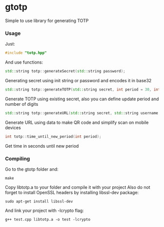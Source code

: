 # gtotp
Simple to use library for generating TOTP

### Usage
Just:
```c++
#include "totp.hpp"
```

And use functions:
```c++
std::string totp::generateSecret(std::string password);
```
Generating secret using init string or password and encodes it in base32
```c++
std::string totp::generateTOTP(std::string secret, int period = 30, int digits = 6);
```
Generate TOTP using existing secret, also you can define update period and number of digits
```c++
std::string totp::generateURL(std::string secret, std::string username, std::string issuer, std::string application = "");
```
Generate URL using data to make QR code and simplify scan on mobile devices

```c++
int totp::time_until_new_period(int period);
```
Get time in seconds until new period
### Compiling
Go to the gtotp folder and:
```shell
make
```

Copy libtotp.a to your folder and compile it with your project
Also do not forget to install OpenSSL headers by installing libssl-dev package:
```shell
sudo apt-get install libssl-dev
```
And link your project with -lcrypto flag:
```shell
g++ test.cpp libtotp.a -o test -lcrypto
```